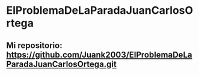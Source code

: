 # ElProblemaDeLaParadaJuanCarlosOrtega

## Mi repositorio: https://github.com/Juank2003/ElProblemaDeLaParadaJuanCarlosOrtega.git
